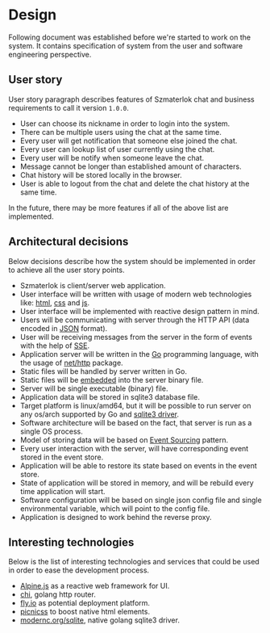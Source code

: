 # Design

Following document was established before we're started to work on the system.
It contains specification of system from the user and software engineering
perspective.

## User story

User story paragraph describes features of Szmaterlok chat and business
requirements to call it version `1.0.0`.

- User can choose its nickname in order to login into the system.
- There can be multiple users using the chat at the same time.
- Every user will get notification that someone else joined the chat.
- Every user can lookup list of user currently using the chat.
- Every user will be notify when someone leave the chat.
- Message cannot be longer than established amount of characters.
- Chat history will be stored locally in the browser.
- User is able to logout from the chat and delete the chat history at the same
  time.

In the future, there may be more features if all of the above list are
implemented.

## Architectural decisions

Below decisions describe how the system should be implemented in order to
achieve all the user story points.

- Szmaterlok is client/server web application.
- User interface will be written with usage of modern web technologies like:
  [html](https://developer.mozilla.org/en-US/docs/Web/HTML),
  [css](https://developer.mozilla.org/en-US/docs/Web/CSS) and
  [js](https://developer.mozilla.org/en-US/docs/Web/JavaScript).
- User interface will be implemented with reactive design pattern in mind.
- Users will be communicating with server through the HTTP API (data encoded in
  [JSON](https://www.json.org/) format).
- User will be receiving messages from the server in the form of events with the
  help of
  [SSE](https://developer.mozilla.org/en-US/docs/Web/API/Server-sent_events/Using_server-sent_events).
- Application server will be written in the [Go](https://go.dev/) programming
  language, with the usage of [net/http](https://pkg.go.dev/net/http) package.
- Static files will be handled by server written in Go.
- Static files will be [embedded](https://pkg.go.dev/embed) into the server
  binary file.
- Server will be single executable (binary) file.
- Application data will be stored in sqlite3 database file.
- Target platform is linux/amd64, but it will be possible to run server on any
  os/arch supported by Go and
  [sqlite3 driver](https://pkg.go.dev/modernc.org/sqlite).
- Software architecture will be based on the fact, that server is run as a
  single OS process.
- Model of storing data will be based on
  [Event Sourcing](https://docs.microsoft.com/en-us/azure/architecture/patterns/event-sourcing)
  pattern.
- Every user interaction with the server, will have corresponding event stored
  in the event store.
- Application will be able to restore its state based on events in the event
  store.
- State of application will be stored in memory, and will be rebuild every time
  application will start.
- Software configuration will be based on single json config file and single
  environmental variable, which will point to the config file.
- Application is designed to work behind the reverse proxy.

## Interesting technologies

Below is the list of interesting technologies and services that could be used in
order to ease the development process.

- [Alpine.js](https://alpinejs.dev/) as a reactive web framework for UI.
- [chi](https://github.com/go-chi/chi), golang http router.
- [fly.io](https://fly.io/) as potential deployment platform.
- [picnicss](https://picnicss.com/) to boost native html elements.
- [modernc.org/sqlite](https://pkg.go.dev/modernc.org/sqlite), native golang
  sqlite3 driver.
